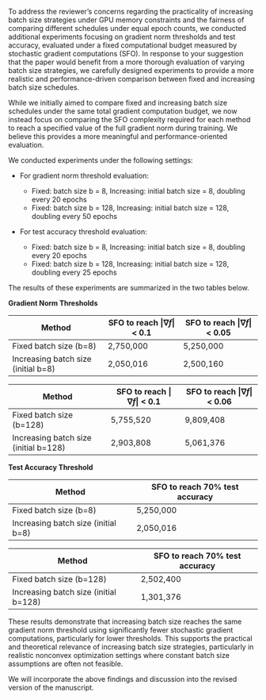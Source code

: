 To address the reviewer’s concerns regarding the practicality of increasing batch size strategies under GPU memory constraints and the fairness of comparing different schedules under equal epoch counts, we conducted additional experiments focusing on gradient norm thresholds and test accuracy, evaluated under a fixed computational budget measured by stochastic gradient computations (SFO).
In response to your suggestion that the paper would benefit from a more thorough evaluation of varying batch size strategies, we carefully designed experiments to provide a more realistic and performance-driven comparison between fixed and increasing batch size schedules.

While we initially aimed to compare fixed and increasing batch size schedules under the same total gradient computation budget, we now instead focus on comparing the SFO complexity required for each method to reach a specified value of the full gradient norm during training. We believe this provides a more meaningful and performance-oriented evaluation.

We conducted experiments under the following settings:

- For gradient norm threshold evaluation:
  - Fixed: batch size b = 8, Increasing: initial batch size = 8, doubling every 20 epochs
  - Fixed: batch size b = 128, Increasing: initial batch size = 128, doubling every 50 epochs

- For test accuracy threshold evaluation:
  - Fixed: batch size b = 8, Increasing: initial batch size = 8, doubling every 20 epochs
  - Fixed: batch size b = 128, Increasing: initial batch size = 128, doubling every 25 epochs

The results of these experiments are summarized in the two tables below.

**Gradient Norm Thresholds**

| Method | SFO to reach $\|\nabla f\|$ < 0.1 | SFO to reach $\|\nabla f\|$ < 0.05 |
|---------|---------|---------|
| Fixed batch size (b=8) | 2,750,000 | 5,250,000 |
| Increasing batch size (initial b=8) | 2,050,016 | 2,500,160 |

| Method | SFO to reach $\|\nabla f\|$ < 0.1 | SFO to reach $\|\nabla f\|$ < 0.06 |
|---------|---------|---------|
| Fixed batch size (b=128) | 5,755,520 | 9,809,408 |
| Increasing batch size (initial b=128) | 2,903,808 | 5,061,376 |


**Test Accuracy Threshold**

| Method | SFO to reach 70% test accuracy |
|---------|---------|
| Fixed batch size (b=8) | 5,250,000 |
| Increasing batch size (initial b=8) | 2,050,016 |

| Method | SFO to reach 70% test accuracy |
|---------|---------|
| Fixed batch size (b=128) | 2,502,400 |
| Increasing batch size (initial b=128) | 1,301,376 |

These results demonstrate that increasing batch size reaches the same gradient norm threshold using significantly fewer stochastic gradient computations, particularly for lower thresholds. This supports the practical and theoretical relevance of increasing batch size strategies, particularly in realistic nonconvex optimization settings where constant batch size assumptions are often not feasible.

We will incorporate the above findings and discussion into the revised version of the manuscript.
